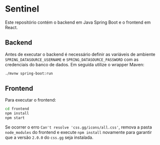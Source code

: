 # Sentinel

Este repositório contém o backend em Java Spring Boot e o frontend em React.

## Backend

Antes de executar o backend é necessário definir as variáveis de ambiente `SPRING_DATASOURCE_USERNAME` e `SPRING_DATASOURCE_PASSWORD` com as credenciais do banco de dados. Em seguida utilize o wrapper Maven:

```bash
./mvnw spring-boot:run
```

## Frontend

Para executar o frontend:

```bash
cd frontend
npm install
npm start
```

Se ocorrer o erro `Can't resolve 'css.gg/icons/all.css'`, remova a pasta
`node_modules` do frontend e execute `npm install` novamente para garantir que a
versão `2.0.0` do `css.gg` seja instalada.
